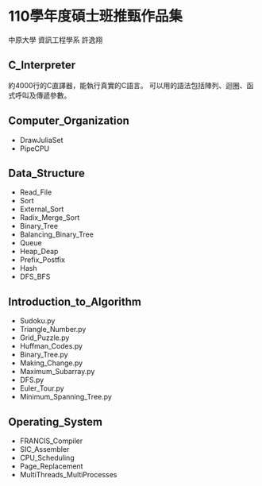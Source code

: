 # 110學年度碩士班推甄作品集
中原大學 資訊工程學系 許逸翔

## C_Interpreter
約4000行的C直譯器，能執行真實的C語言。
可以用的語法包括陣列、迴圈、函式呼叫及傳遞參數。

## Computer_Organization
* DrawJuliaSet
* PipeCPU

## Data_Structure
* Read_File
* Sort
* External_Sort
* Radix_Merge_Sort
* Binary_Tree
* Balancing_Binary_Tree
* Queue
* Heap_Deap
* Prefix_Postfix
* Hash
* DFS_BFS

## Introduction_to_Algorithm
* Sudoku.py
* Triangle_Number.py
* Grid_Puzzle.py
* Huffman_Codes.py
* Binary_Tree.py
* Making_Change.py
* Maximum_Subarray.py
* DFS.py
* Euler_Tour.py
* Minimum_Spanning_Tree.py

## Operating_System
* FRANCIS_Compiler
* SIC_Assembler
* CPU_Scheduling
* Page_Replacement
* MultiThreads_MultiProcesses
